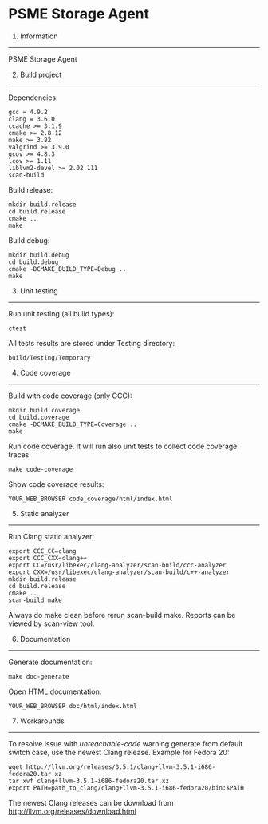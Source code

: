PSME Storage Agent
====================

1. Information
--------------

PSME Storage Agent

2. Build project
----------------

Dependencies:

    gcc = 4.9.2
    clang = 3.6.0
    ccache >= 3.1.9
    cmake >= 2.8.12
    make >= 3.82
    valgrind >= 3.9.0
    gcov >= 4.8.3
    lcov >= 1.11
    liblvm2-devel >= 2.02.111
    scan-build

Build release:

    mkdir build.release
    cd build.release
    cmake ..
    make

Build debug:

    mkdir build.debug
    cd build.debug
    cmake -DCMAKE_BUILD_TYPE=Debug ..
    make

3. Unit testing
---------------

Run unit testing (all build types):

    ctest

All tests results are stored under Testing directory:

    build/Testing/Temporary

4. Code coverage
----------------

Build with code coverage (only GCC):

    mkdir build.coverage
    cd build.coverage
    cmake -DCMAKE_BUILD_TYPE=Coverage ..
    make

Run code coverage. It will run also unit tests to collect code coverage traces:

    make code-coverage

Show code coverage results:

    YOUR_WEB_BROWSER code_coverage/html/index.html

5. Static analyzer
------------------

Run Clang static analyzer:

    export CCC_CC=clang
    export CCC_CXX=clang++
    export CC=/usr/libexec/clang-analyzer/scan-build/ccc-analyzer
    export CXX=/usr/libexec/clang-analyzer/scan-build/c++-analyzer
    mkdir build.release
    cd build.release
    cmake ..
    scan-build make

Always do make clean before rerun scan-build make. Reports can be viewed by
scan-view tool.

6. Documentation
----------------

Generate documentation:

    make doc-generate

Open HTML documentation:

    YOUR_WEB_BROWSER doc/html/index.html

7. Workarounds
--------------

To resolve issue with *unreachable-code* warning generate from default
switch case, use the newest Clang release. Example for Fedora 20:

    wget http://llvm.org/releases/3.5.1/clang+llvm-3.5.1-i686-fedora20.tar.xz
    tar xvf clang+llvm-3.5.1-i686-fedora20.tar.xz
    export PATH=path_to_clang/clang+llvm-3.5.1-i686-fedora20/bin:$PATH

The newest Clang releases can be download from http://llvm.org/releases/download.html
